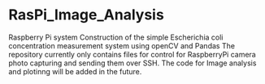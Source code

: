 # RasPi_Image_Analysis
Raspberry Pi system Construction of the simple Escherichia coli concentration measurement system using openCV and Pandas
The repository currently only contains files for control for RaspberryPi camera photo capturing and sending them over SSH.
The code for Image analysis and plotinng will be added in the future.
